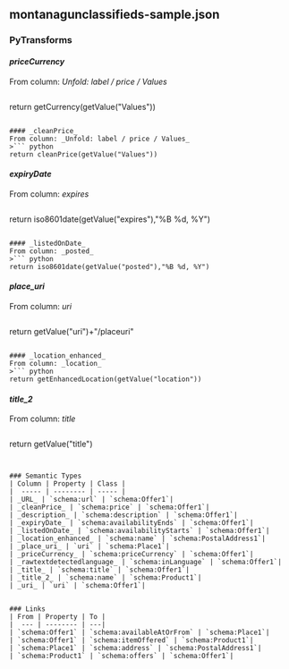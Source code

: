 ## montanagunclassifieds-sample.json

### PyTransforms
#### _priceCurrency_
From column: _Unfold: label / price / Values_
>``` python
return getCurrency(getValue("Values"))
```

#### _cleanPrice_
From column: _Unfold: label / price / Values_
>``` python
return cleanPrice(getValue("Values"))
```

#### _expiryDate_
From column: _expires_
>``` python
return iso8601date(getValue("expires"),"%B %d, %Y")
```

#### _listedOnDate_
From column: _posted_
>``` python
return iso8601date(getValue("posted"),"%B %d, %Y")
```

#### _place_uri_
From column: _uri_
>``` python
return getValue("uri")+"/placeuri"
```

#### _location_enhanced_
From column: _location_
>``` python
return getEnhancedLocation(getValue("location"))
```

#### _title_2_
From column: _title_
>``` python
return getValue("title")
```


### Semantic Types
| Column | Property | Class |
|  ----- | -------- | ----- |
| _URL_ | `schema:url` | `schema:Offer1`|
| _cleanPrice_ | `schema:price` | `schema:Offer1`|
| _description_ | `schema:description` | `schema:Offer1`|
| _expiryDate_ | `schema:availabilityEnds` | `schema:Offer1`|
| _listedOnDate_ | `schema:availabilityStarts` | `schema:Offer1`|
| _location_enhanced_ | `schema:name` | `schema:PostalAddress1`|
| _place_uri_ | `uri` | `schema:Place1`|
| _priceCurrency_ | `schema:priceCurrency` | `schema:Offer1`|
| _rawtextdetectedlanguage_ | `schema:inLanguage` | `schema:Offer1`|
| _title_ | `schema:title` | `schema:Offer1`|
| _title_2_ | `schema:name` | `schema:Product1`|
| _uri_ | `uri` | `schema:Offer1`|


### Links
| From | Property | To |
|  --- | -------- | ---|
| `schema:Offer1` | `schema:availableAtOrFrom` | `schema:Place1`|
| `schema:Offer1` | `schema:itemOffered` | `schema:Product1`|
| `schema:Place1` | `schema:address` | `schema:PostalAddress1`|
| `schema:Product1` | `schema:offers` | `schema:Offer1`|
